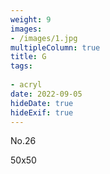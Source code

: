 ```yaml
---
weight: 9
images:
- /images/1.jpg
multipleColumn: true
title: G
tags:
 
- acryl
date: 2022-09-05
hideDate: true
hideExif: true
---
```

<p>
No.26
</p>
<p>
50x50
</p>